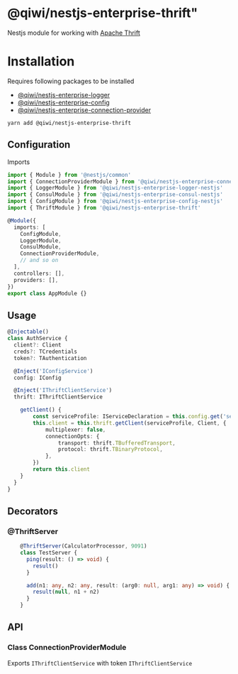 # @qiwi/nestjs-enterprise-thrift"

Nestjs module for working with [Apache Thrift](https://thrift.apache.org/)

# Installation
Requires following packages to be installed
- [@qiwi/nestjs-enterprise-logger](https://github.com/qiwi/nestjs-enterprise/tree/master/packages/logger)
- [@qiwi/nestjs-enterprise-config](https://github.com/qiwi/nestjs-enterprise/tree/master/packages/config)
- [@qiwi/nestjs-enterprise-connection-provider](https://github.com/qiwi/nestjs-enterprise/tree/master/packages/connection-provider)

```shell script
yarn add @qiwi/nestjs-enterprise-thrift
```
## Configuration
Imports
```typescript
import { Module } from '@nestjs/common'
import { ConnectionProviderModule } from '@qiwi/nestjs-enterprise-connection-provider'
import { LoggerModule } from '@qiwi/nestjs-enterprise-logger-nestjs'
import { ConsulModule } from '@qiwi/nestjs-enterprise-consul-nestjs'
import { ConfigModule } from '@qiwi/nestjs-enterprise-config-nestjs'
import { ThriftModule } from '@qiwi/nestjs-enterprise-thrift'

@Module({
  imports: [
    ConfigModule,
    LoggerModule,
    ConsulModule,
    ConnectionProviderModule,
    // and so on
  ],
  controllers: [],
  providers: [],
})
export class AppModule {}
```
## Usage
```typescript
@Injectable()
class AuthService {
  client?: Client
  creds?: TCredentials
  token?: TAuthentication

  @Inject('IConfigService')
  config: IConfig

  @Inject('IThriftClientService')
  thrift: IThriftClientService

    getClient() {
        const serviceProfile: IServiceDeclaration = this.config.get('serviceName')
        this.client = this.thrift.getClient(serviceProfile, Client, {
            multiplexer: false,
            connectionOpts: {
                transport: thrift.TBufferedTransport,
                protocol: thrift.TBinaryProtocol,
            },
        })
        return this.client
    }
  }
}
```

## Decorators
### @ThriftServer
```typescript
    @ThriftServer(CalculatorProcessor, 9091)
    class TestServer {
      ping(result: () => void) {
        result()
      }

      add(n1: any, n2: any, result: (arg0: null, arg1: any) => void) {
        result(null, n1 + n2)
      }
    }
```
## API
### Class ConnectionProviderModule
Exports `IThriftClientService` with token `IThriftClientService`

